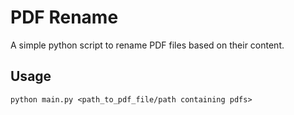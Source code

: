 # PDF Rename
A simple python script to rename PDF files based on their content.

## Usage
```
python main.py <path_to_pdf_file/path containing pdfs>
```